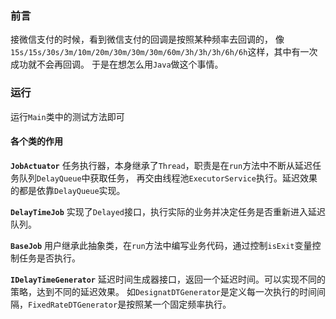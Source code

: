### 前言
接微信支付的时候，看到微信支付的回调是按照某种频率去回调的，
像`15s/15s/30s/3m/10m/20m/30m/30m/30m/60m/3h/3h/3h/6h/6h`这样，其中有一次成功就不会再回调。
于是在想怎么用`Java`做这个事情。

### 运行
运行`Main`类中的测试方法即可

#### 各个类的作用
**`JobActuator`**
任务执行器，本身继承了`Thread`，职责是在`run`方法中不断从延迟任务队列`DelayQueue`中获取任务，
再交由线程池`ExecutorService`执行。延迟效果的都是依靠`DelayQueue`实现。

**`DelayTimeJob`**
实现了`Delayed`接口，执行实际的业务并决定任务是否重新进入延迟队列。

**`BaseJob`**
用户继承此抽象类，在`run`方法中编写业务代码，通过控制`isExit`变量控制任务是否执行。

**`IDelayTimeGenerator`**
延迟时间生成器接口，返回一个延迟时间。可以实现不同的策略，达到不同的延迟效果。
如`DesignatDTGenerator`是定义每一次执行的时间间隔，`FixedRateDTGenerator`是按照某一个固定频率执行。
